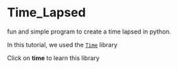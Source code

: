 # Time_Lapsed
fun and simple program to create a time lapsed in python.

In this tutorial, we used the‍ ‍<a href="https://docs.python.org/3/library/time.html">`Time`</a> library

Click on __time__ to learn this library
